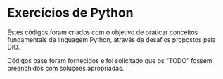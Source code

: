 # Exercícios de Python

Estes códigos foram criados com o objetivo de praticar conceitos fundamentais da linguagem Python, através de desafios propostos pela DIO. 

Códigos base foram fornecidos e foi solicitado que os “TODO” fossem preenchidos com soluções apropriadas.
